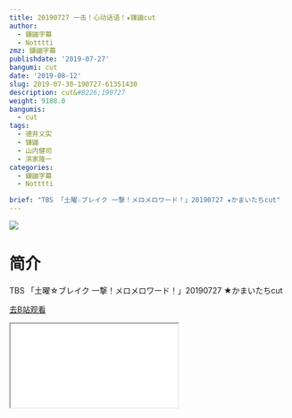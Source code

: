 ```yaml
---
title: 20190727 一击！心动话语！★镰鼬cut
author:
  - 鎌鼬字幕
  - Notttti
zmz: 鎌鼬字幕
publishdate: '2019-07-27'
bangumi: cut
date: '2019-08-12'
slug: 2019-07-30-190727-61351430
description: cut&#8226;190727
weight: 9188.0
bangumis: 
  - cut
tags:
  - 德井义实
  - 镰鼬
  - 山内健司
  - 滨家隆一
categories:
  - 鎌鼬字幕
  - Notttti

brief: "TBS 「土曜☆ブレイク 一撃！メロメロワード！」20190727 ★かまいたちcut"
---
```

![](https://raw.githubusercontent.com/tcgriffith/owaraisite/master/static/tmpimg/1c68e04a9a504cd80411e2e52a8191cedfcc9c35.jpg.480.jpg)
# 简介  
TBS
「土曜☆ブレイク 一撃！メロメロワード！」20190727 ★かまいたちcut  

[去B站观看](https://www.bilibili.com/video/av61351430/)
<div class ="resp-container"><iframe class="testiframe" src="//player.bilibili.com/player.html?aid=61351430"", scrolling="no", allowfullscreen="true" > </iframe></div> 
